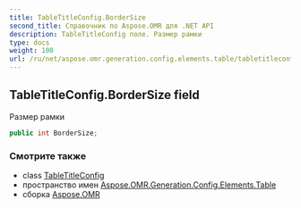 ```yaml
---
title: TableTitleConfig.BorderSize
second_title: Справочник по Aspose.OMR для .NET API
description: TableTitleConfig поле. Размер рамки
type: docs
weight: 100
url: /ru/net/aspose.omr.generation.config.elements.table/tabletitleconfig/bordersize/
---
```

## TableTitleConfig.BorderSize field

Размер рамки

```csharp
public int BorderSize;
```

### Смотрите также

* class [TableTitleConfig](../)
* пространство имен [Aspose.OMR.Generation.Config.Elements.Table](../../tabletitleconfig/)
* сборка [Aspose.OMR](../../../)


